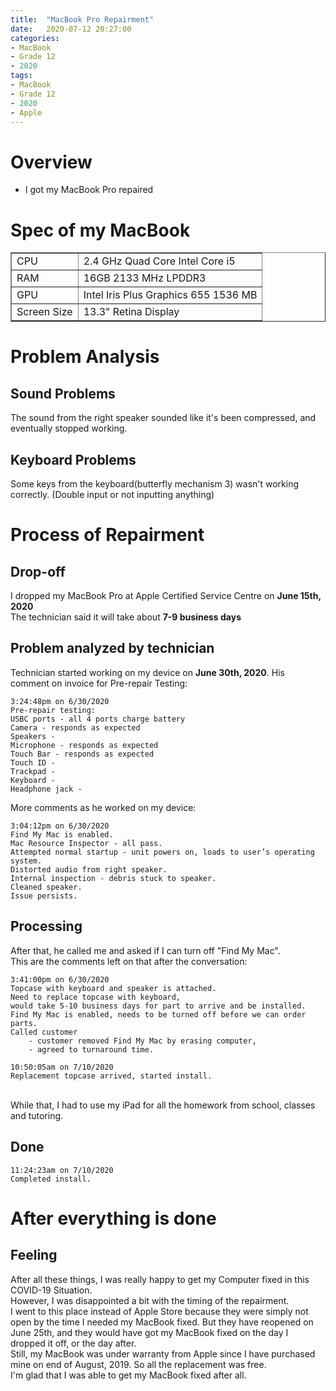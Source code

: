 ```yaml
---
title:  "MacBook Pro Repairment"
date:   2020-07-12 20:27:00
categories:
- MacBook
- Grade 12
- 2020
tags:
- MacBook
- Grade 12
- 2020
- Apple
---
```

# Overview
* I got my MacBook Pro repaired

# Spec of my MacBook
<table border="1">
	<tr><!-- 첫번째 줄 시작 -->
	    <td>CPU</td>
	    <td>2.4 GHz Quad Core Intel Core i5</td>
	</tr><!-- 첫번째 줄 끝 -->
  <tr><!-- 두번째 줄 시작 -->
	    <td>RAM</td>
	    <td>16GB 2133 MHz LPDDR3</td>
	</tr><!-- 두번째 줄 끝 -->
  <tr><!-- 두번째 줄 시작 -->
	    <td>GPU</td>
	    <td>Intel Iris Plus Graphics 655 1536 MB</td>
	</tr><!-- 두번째 줄 끝 -->
  <tr><!-- 두번째 줄 시작 -->
	    <td>Screen Size</td>
	    <td>13.3" Retina Display</td>
	</tr><!-- 두번째 줄 끝 -->
</table>

# Problem Analysis
## Sound Problems
The sound from the right speaker sounded like it's been compressed, and eventually stopped working.
## Keyboard Problems
Some keys from the keyboard(butterfly mechanism 3) wasn't working correctly. (Double input or not inputting anything)
# Process of Repairment
## Drop-off
I dropped my MacBook Pro at Apple Certified Service Centre on <b>June 15th, 2020</b><br>
The technician said it will take about <b>7-9 business days</b>
## Problem analyzed by technician
Technician started working on my device on <b>June 30th, 2020</b>.
His comment on invoice for Pre-repair Testing:
```
3:24:48pm on 6/30/2020
Pre-repair testing:
USBC ports - all 4 ports charge battery
Camera - responds as expected
Speakers -
Microphone - responds as expected
Touch Bar - responds as expected
Touch ID -
Trackpad -
Keyboard -
Headphone jack -
```
More comments as he worked on my device:
```
3:04:12pm on 6/30/2020
Find My Mac is enabled.
Mac Resource Inspector - all pass.
Attempted normal startup - unit powers on, loads to user’s operating system.
Distorted audio from right speaker.
Internal inspection - debris stuck to speaker.
Cleaned speaker.
Issue persists.
```
## Processing
After that, he called me and asked if I can turn off "Find My Mac".<br>This are the comments left on that after the conversation:
```
3:41:00pm on 6/30/2020
Topcase with keyboard and speaker is attached.
Need to replace topcase with keyboard,
would take 5-10 business days for part to arrive and be installed.
Find My Mac is enabled, needs to be turned off before we can order parts.
Called customer
	- customer removed Find My Mac by erasing computer,
	- agreed to turnaround time.
```
```
10:50:05am on 7/10/2020
Replacement topcase arrived, started install.
```
<br>
While that, I had to use my iPad for all the homework from school, classes and tutoring.

## Done
```
11:24:23am on 7/10/2020
Completed install.
```
# After everything is done
## Feeling
After all these things, I was really happy to get my Computer fixed in this COVID-19 Situation.<br>
However, I was disappointed a bit with the timing of the repairment.<br>
I went to this place instead of Apple Store because they were simply not open by the time I needed my MacBook fixed. But they have reopened on June 25th, and they would have got my MacBook fixed on the day I dropped it off, or the day after.<br>
Still, my MacBook was under warranty from Apple since I have purchased mine on end of August, 2019. So all the replacement was free.<br>
I'm glad that I was able to get my MacBook fixed after all.
